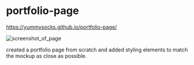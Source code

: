 # portfolio-page
https://yummysocks.github.io/portfolio-page/

![screenshot_of_page](https://user-images.githubusercontent.com/88805440/133356395-67d5df9d-8573-425f-9b0c-f63d6b0d7fc5.jpeg)

created a portfolio page from scratch and added styling elements to match the mockup as close as possible.